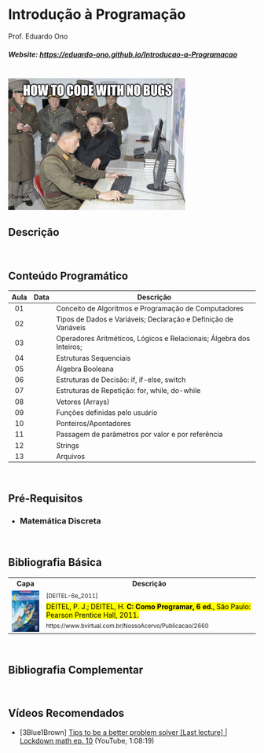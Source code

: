 # Introdução à Programação

Prof. Eduardo Ono

##### Website: https://eduardo-ono.github.io/Introducao-a-Programacao

<br>

<img src="./imagens/how-to-code-with-no-bugs.png" width="360px">

<br>

## Descrição

<br>

## Conteúdo Programático

| Aula | Data | Descrição |
| :-: | :-: | --- |
| 01 | | Conceito de Algoritmos e Programação de Computadores
| 02 | | Tipos de Dados e Variáveis; Declaração e Definição de Variáveis
| 03 | | Operadores Aritméticos, Lógicos e Relacionais; Álgebra dos Inteiros;
| 04 | | Estruturas Sequenciais
| 05 | | Álgebra Booleana
| 06 | | Estruturas de Decisão: if, if-else, switch
| 07 | | Estruturas de Repetição: for, while, do-while
| 08 | | Vetores (Arrays)
| 09 | | Funções definidas pelo usuário
| 10 | | Ponteiros/Apontadores
| 11 | | Passagem de parâmetros por valor e por referência
| 12 | | Strings
| 13 | | Arquivos

<br>

## Pré-Requisitos

* ### Matemática Discreta

<br>

## Bibliografia Básica

<table>
  <tr>
    <th>Capa</th>
    <th>Descrição</th>
  </tr>
  <tr>
    <td valign="center"><img src="./referencias/capas/DEITEL-6e_2011.jpg" width="100px" align="left"></td>
    <td valign="center"><sup>[DEITEL-6e_2011]</sup><br><mark>DEITEL, P. J.; DEITEL, H. <strong>C: Como Programar, 6 ed.</strong>, São Paulo: Pearson Prentice Hall, 2011.</mark> <br> <sub>https://www.bvirtual.com.br/NossoAcervo/Publicacao/2660</sub></td>
  </tr>
</table>

<br>

## Bibliografia Complementar

<br>

## Vídeos Recomendados

* [3Blue1Brown] [Tips to be a better problem solver [Last lecture] | Lockdown math ep. 10](https://www.youtube.com/watch?v=QvuQH4_05LI) (YouTube, 1:08:19)

<br>
